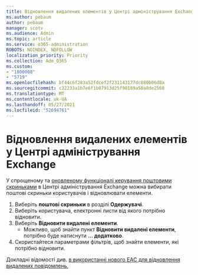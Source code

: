 ```yaml
---
title: Відновлення видалених елементів у Центрі адміністрування Exchange
ms.author: pebaum
author: pebaum
manager: scotv
ms.audience: Admin
ms.topic: article
ms.service: o365-administration
ROBOTS: NOINDEX, NOFOLLOW
localization_priority: Priority
ms.collection: Adm_O365
ms.custom:
- "1800008"
- "5719"
ms.openlocfilehash: bf44c6f283a52fdcef2f231143177dc880b06d8a
ms.sourcegitcommit: c32233a1b7e6f1b07913d25f90189a58a8de2560
ms.translationtype: MT
ms.contentlocale: uk-UA
ms.lasthandoff: 05/27/2021
ms.locfileid: "52694761"
---
```

# <a name="recover-deleted-items-from-exchange-admin-center"></a>Відновлення видалених елементів у Центрі адміністрування Exchange

У спрощеному та [оновленому функціоналі керування поштовими скриньками](https://admin.exchange.microsoft.com/#/mailboxes) в Центрі адміністрування Exchange можна вибирати поштові скриньки користувачів і відновлювати елементи.

1. Виберіть **поштові скриньки** в розділі **Одержувачі**.
2. Виберіть користувача, електронні листи від якого потрібно відновити.
3. Виберіть **Відновити видалені елементи**.
    - Можливо, щоб знайти пункт **Відновити видалені елементи**, потрібно буде натиснути **… додатково**.
4. Скористайтеся параметрами фільтрів, щоб знайти елементи, які потрібно відновити.

Докладні відомості див. [в використанні нового EAC для відновлення видалених повідомлень.](/exchange/recipients-in-exchange-online/manage-user-mailboxes/recover-deleted-messages#use-new-eac-for-recovering-deleted-messages)
